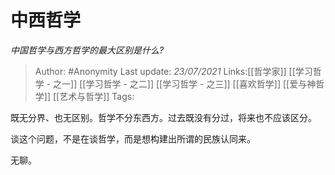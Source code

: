 # 中西哲学
*中国哲学与西方哲学的最大区别是什么?*

> Author: #Anonymity
> Last update: *23/07/2021*
> Links:[[哲学家]] [[学习哲学 - 之一]] [[学习哲学 - 之二]] [[学习哲学 - 之三]] [[喜欢哲学]] [[爱与神哲学]] [[艺术与哲学]]
> Tags:

既无分界、也无区别。哲学不分东西方。过去既没有分过，将来也不应该区分。

谈这个问题，不是在谈哲学，而是想构建出所谓的民族认同来。

无聊。
